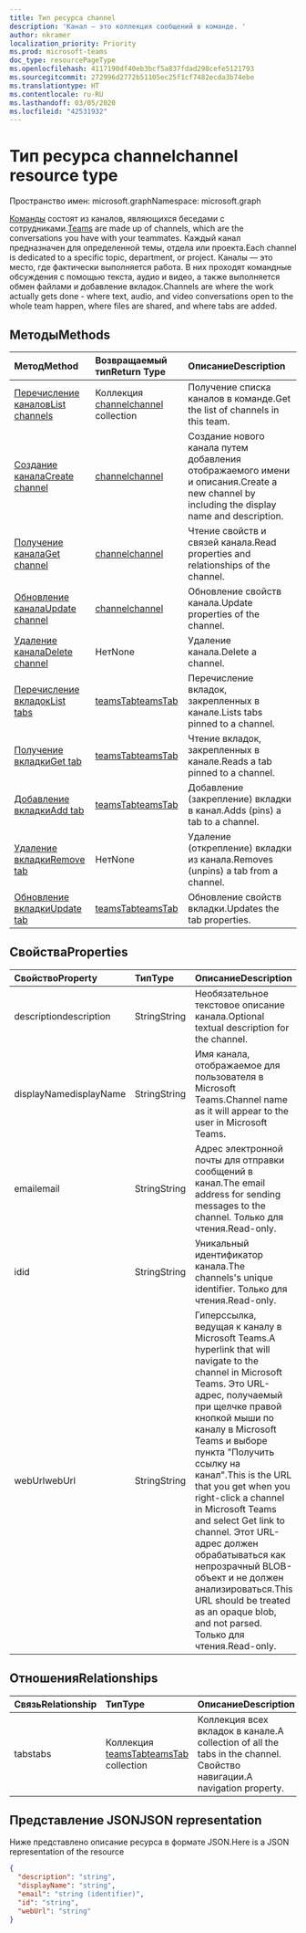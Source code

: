 ```yaml
---
title: Тип ресурса channel
description: 'Канал — это коллекция сообщений в команде. '
author: nkramer
localization_priority: Priority
ms.prod: microsoft-teams
doc_type: resourcePageType
ms.openlocfilehash: 4117190df40eb3bcf5a837fdad298cefe5121793
ms.sourcegitcommit: 272996d2772b51105ec25f1cf7482ecda3b74ebe
ms.translationtype: HT
ms.contentlocale: ru-RU
ms.lasthandoff: 03/05/2020
ms.locfileid: "42531932"
---
```

# <a name="channel-resource-type"></a><span data-ttu-id="e4cc8-103">Тип ресурса channel</span><span class="sxs-lookup"><span data-stu-id="e4cc8-103">channel resource type</span></span>

<span data-ttu-id="e4cc8-104">Пространство имен: microsoft.graph</span><span class="sxs-lookup"><span data-stu-id="e4cc8-104">Namespace: microsoft.graph</span></span>

<span data-ttu-id="e4cc8-105">[Команды](../resources/team.md) состоят из каналов, являющихся беседами с сотрудниками.</span><span class="sxs-lookup"><span data-stu-id="e4cc8-105">[Teams](../resources/team.md) are made up of channels, which are the conversations you have with your teammates.</span></span> <span data-ttu-id="e4cc8-106">Каждый канал предназначен для определенной темы, отдела или проекта.</span><span class="sxs-lookup"><span data-stu-id="e4cc8-106">Each channel is dedicated to a specific topic, department, or project.</span></span>
<span data-ttu-id="e4cc8-107">Каналы — это место, где фактически выполняется работа. В них проходят командные обсуждения с помощью текста, аудио и видео, а также выполняется обмен файлами и добавление вкладок.</span><span class="sxs-lookup"><span data-stu-id="e4cc8-107">Channels are where the work actually gets done - where text, audio, and video conversations open to the whole team happen, where files are shared, and where tabs are added.</span></span>

## <a name="methods"></a><span data-ttu-id="e4cc8-108">Методы</span><span class="sxs-lookup"><span data-stu-id="e4cc8-108">Methods</span></span>

| <span data-ttu-id="e4cc8-109">Метод</span><span class="sxs-lookup"><span data-stu-id="e4cc8-109">Method</span></span>       | <span data-ttu-id="e4cc8-110">Возвращаемый тип</span><span class="sxs-lookup"><span data-stu-id="e4cc8-110">Return Type</span></span>  |<span data-ttu-id="e4cc8-111">Описание</span><span class="sxs-lookup"><span data-stu-id="e4cc8-111">Description</span></span>|
|:---------------|:--------|:----------|
|[<span data-ttu-id="e4cc8-112">Перечисление каналов</span><span class="sxs-lookup"><span data-stu-id="e4cc8-112">List channels</span></span>](../api/channel-list.md) | <span data-ttu-id="e4cc8-113">Коллекция [channel](channel.md)</span><span class="sxs-lookup"><span data-stu-id="e4cc8-113">[channel](channel.md) collection</span></span> | <span data-ttu-id="e4cc8-114">Получение списка каналов в команде.</span><span class="sxs-lookup"><span data-stu-id="e4cc8-114">Get the list of channels in this team.</span></span>|
|[<span data-ttu-id="e4cc8-115">Создание канала</span><span class="sxs-lookup"><span data-stu-id="e4cc8-115">Create channel</span></span>](../api/channel-post.md) | [<span data-ttu-id="e4cc8-116">channel</span><span class="sxs-lookup"><span data-stu-id="e4cc8-116">channel</span></span>](channel.md) | <span data-ttu-id="e4cc8-117">Создание нового канала путем добавления отображаемого имени и описания.</span><span class="sxs-lookup"><span data-stu-id="e4cc8-117">Create a new channel by including the display name and description.</span></span>|
|[<span data-ttu-id="e4cc8-118">Получение канала</span><span class="sxs-lookup"><span data-stu-id="e4cc8-118">Get channel</span></span>](../api/channel-get.md) | [<span data-ttu-id="e4cc8-119">channel</span><span class="sxs-lookup"><span data-stu-id="e4cc8-119">channel</span></span>](channel.md) | <span data-ttu-id="e4cc8-120">Чтение свойств и связей канала.</span><span class="sxs-lookup"><span data-stu-id="e4cc8-120">Read properties and relationships of the channel.</span></span>|
|[<span data-ttu-id="e4cc8-121">Обновление канала</span><span class="sxs-lookup"><span data-stu-id="e4cc8-121">Update channel</span></span>](../api/channel-patch.md) | [<span data-ttu-id="e4cc8-122">channel</span><span class="sxs-lookup"><span data-stu-id="e4cc8-122">channel</span></span>](channel.md) | <span data-ttu-id="e4cc8-123">Обновление свойств канала.</span><span class="sxs-lookup"><span data-stu-id="e4cc8-123">Update properties of the channel.</span></span>|
|[<span data-ttu-id="e4cc8-124">Удаление канала</span><span class="sxs-lookup"><span data-stu-id="e4cc8-124">Delete channel</span></span>](../api/channel-delete.md) | <span data-ttu-id="e4cc8-125">Нет</span><span class="sxs-lookup"><span data-stu-id="e4cc8-125">None</span></span> | <span data-ttu-id="e4cc8-126">Удаление канала.</span><span class="sxs-lookup"><span data-stu-id="e4cc8-126">Delete a channel.</span></span>|
|[<span data-ttu-id="e4cc8-127">Перечисление вкладок</span><span class="sxs-lookup"><span data-stu-id="e4cc8-127">List tabs</span></span>](../api/teamstab-list.md) | [<span data-ttu-id="e4cc8-128">teamsTab</span><span class="sxs-lookup"><span data-stu-id="e4cc8-128">teamsTab</span></span>](teamstab.md) | <span data-ttu-id="e4cc8-129">Перечисление вкладок, закрепленных в канале.</span><span class="sxs-lookup"><span data-stu-id="e4cc8-129">Lists tabs pinned to a channel.</span></span>|
|[<span data-ttu-id="e4cc8-130">Получение вкладки</span><span class="sxs-lookup"><span data-stu-id="e4cc8-130">Get tab</span></span>](../api/teamstab-get.md) | [<span data-ttu-id="e4cc8-131">teamsTab</span><span class="sxs-lookup"><span data-stu-id="e4cc8-131">teamsTab</span></span>](teamstab.md) | <span data-ttu-id="e4cc8-132">Чтение вкладок, закрепленных в канале.</span><span class="sxs-lookup"><span data-stu-id="e4cc8-132">Reads a tab pinned to a channel.</span></span>|
|[<span data-ttu-id="e4cc8-133">Добавление вкладки</span><span class="sxs-lookup"><span data-stu-id="e4cc8-133">Add tab</span></span>](../api/teamstab-add.md) | [<span data-ttu-id="e4cc8-134">teamsTab</span><span class="sxs-lookup"><span data-stu-id="e4cc8-134">teamsTab</span></span>](teamstab.md) | <span data-ttu-id="e4cc8-135">Добавление (закрепление) вкладки в канал.</span><span class="sxs-lookup"><span data-stu-id="e4cc8-135">Adds (pins) a tab to a channel.</span></span>|
|[<span data-ttu-id="e4cc8-136">Удаление вкладки</span><span class="sxs-lookup"><span data-stu-id="e4cc8-136">Remove tab</span></span>](../api/teamstab-delete.md) | <span data-ttu-id="e4cc8-137">Нет</span><span class="sxs-lookup"><span data-stu-id="e4cc8-137">None</span></span> | <span data-ttu-id="e4cc8-138">Удаление (открепление) вкладки из канала.</span><span class="sxs-lookup"><span data-stu-id="e4cc8-138">Removes (unpins) a tab from a channel.</span></span>|
|[<span data-ttu-id="e4cc8-139">Обновление вкладки</span><span class="sxs-lookup"><span data-stu-id="e4cc8-139">Update tab</span></span>](../api/teamstab-update.md) | [<span data-ttu-id="e4cc8-140">teamsTab</span><span class="sxs-lookup"><span data-stu-id="e4cc8-140">teamsTab</span></span>](teamstab.md) | <span data-ttu-id="e4cc8-141">Обновление свойств вкладки.</span><span class="sxs-lookup"><span data-stu-id="e4cc8-141">Updates the tab properties.</span></span>|

## <a name="properties"></a><span data-ttu-id="e4cc8-142">Свойства</span><span class="sxs-lookup"><span data-stu-id="e4cc8-142">Properties</span></span>
| <span data-ttu-id="e4cc8-143">Свойство</span><span class="sxs-lookup"><span data-stu-id="e4cc8-143">Property</span></span>     | <span data-ttu-id="e4cc8-144">Тип</span><span class="sxs-lookup"><span data-stu-id="e4cc8-144">Type</span></span>   |<span data-ttu-id="e4cc8-145">Описание</span><span class="sxs-lookup"><span data-stu-id="e4cc8-145">Description</span></span>|
|:---------------|:--------|:----------|
|<span data-ttu-id="e4cc8-146">description</span><span class="sxs-lookup"><span data-stu-id="e4cc8-146">description</span></span>|<span data-ttu-id="e4cc8-147">String</span><span class="sxs-lookup"><span data-stu-id="e4cc8-147">String</span></span>|<span data-ttu-id="e4cc8-148">Необязательное текстовое описание канала.</span><span class="sxs-lookup"><span data-stu-id="e4cc8-148">Optional textual description for the channel.</span></span>|
|<span data-ttu-id="e4cc8-149">displayName</span><span class="sxs-lookup"><span data-stu-id="e4cc8-149">displayName</span></span>|<span data-ttu-id="e4cc8-150">String</span><span class="sxs-lookup"><span data-stu-id="e4cc8-150">String</span></span>|<span data-ttu-id="e4cc8-151">Имя канала, отображаемое для пользователя в Microsoft Teams.</span><span class="sxs-lookup"><span data-stu-id="e4cc8-151">Channel name as it will appear to the user in Microsoft Teams.</span></span>|
|<span data-ttu-id="e4cc8-152">email</span><span class="sxs-lookup"><span data-stu-id="e4cc8-152">email</span></span>|<span data-ttu-id="e4cc8-153">String</span><span class="sxs-lookup"><span data-stu-id="e4cc8-153">String</span></span>| <span data-ttu-id="e4cc8-154">Адрес электронной почты для отправки сообщений в канал.</span><span class="sxs-lookup"><span data-stu-id="e4cc8-154">The email address for sending messages to the channel.</span></span> <span data-ttu-id="e4cc8-155">Только для чтения.</span><span class="sxs-lookup"><span data-stu-id="e4cc8-155">Read-only.</span></span>|
|<span data-ttu-id="e4cc8-156">id</span><span class="sxs-lookup"><span data-stu-id="e4cc8-156">id</span></span>|<span data-ttu-id="e4cc8-157">String</span><span class="sxs-lookup"><span data-stu-id="e4cc8-157">String</span></span>|<span data-ttu-id="e4cc8-158">Уникальный идентификатор канала.</span><span class="sxs-lookup"><span data-stu-id="e4cc8-158">The channels's unique identifier.</span></span> <span data-ttu-id="e4cc8-159">Только для чтения.</span><span class="sxs-lookup"><span data-stu-id="e4cc8-159">Read-only.</span></span>|
|<span data-ttu-id="e4cc8-160">webUrl</span><span class="sxs-lookup"><span data-stu-id="e4cc8-160">webUrl</span></span>|<span data-ttu-id="e4cc8-161">String</span><span class="sxs-lookup"><span data-stu-id="e4cc8-161">String</span></span>|<span data-ttu-id="e4cc8-162">Гиперссылка, ведущая к каналу в Microsoft Teams.</span><span class="sxs-lookup"><span data-stu-id="e4cc8-162">A hyperlink that will navigate to the channel in Microsoft Teams.</span></span> <span data-ttu-id="e4cc8-163">Это URL-адрес, получаемый при щелчке правой кнопкой мыши по каналу в Microsoft Teams и выборе пункта "Получить ссылку на канал".</span><span class="sxs-lookup"><span data-stu-id="e4cc8-163">This is the URL that you get when you right-click a channel in Microsoft Teams and select Get link to channel.</span></span> <span data-ttu-id="e4cc8-164">Этот URL-адрес должен обрабатываться как непрозрачный BLOB-объект и не должен анализироваться.</span><span class="sxs-lookup"><span data-stu-id="e4cc8-164">This URL should be treated as an opaque blob, and not parsed.</span></span> <span data-ttu-id="e4cc8-165">Только для чтения.</span><span class="sxs-lookup"><span data-stu-id="e4cc8-165">Read-only.</span></span>|

## <a name="relationships"></a><span data-ttu-id="e4cc8-166">Отношения</span><span class="sxs-lookup"><span data-stu-id="e4cc8-166">Relationships</span></span>
| <span data-ttu-id="e4cc8-167">Связь</span><span class="sxs-lookup"><span data-stu-id="e4cc8-167">Relationship</span></span> | <span data-ttu-id="e4cc8-168">Тип</span><span class="sxs-lookup"><span data-stu-id="e4cc8-168">Type</span></span>   |<span data-ttu-id="e4cc8-169">Описание</span><span class="sxs-lookup"><span data-stu-id="e4cc8-169">Description</span></span>|
|:---------------|:--------|:----------|
|<span data-ttu-id="e4cc8-170">tabs</span><span class="sxs-lookup"><span data-stu-id="e4cc8-170">tabs</span></span>|<span data-ttu-id="e4cc8-171">Коллекция [teamsTab](../resources/teamstab.md)</span><span class="sxs-lookup"><span data-stu-id="e4cc8-171">[teamsTab](../resources/teamstab.md) collection</span></span>|<span data-ttu-id="e4cc8-172">Коллекция всех вкладок в канале.</span><span class="sxs-lookup"><span data-stu-id="e4cc8-172">A collection of all the tabs in the channel.</span></span> <span data-ttu-id="e4cc8-173">Свойство навигации.</span><span class="sxs-lookup"><span data-stu-id="e4cc8-173">A navigation property.</span></span>|


## <a name="json-representation"></a><span data-ttu-id="e4cc8-174">Представление JSON</span><span class="sxs-lookup"><span data-stu-id="e4cc8-174">JSON representation</span></span>

<span data-ttu-id="e4cc8-175">Ниже представлено описание ресурса в формате JSON.</span><span class="sxs-lookup"><span data-stu-id="e4cc8-175">Here is a JSON representation of the resource</span></span>

<!-- {
  "blockType": "resource",
  "keyProperty": "id",
  "@odata.type": "microsoft.graph.channel"
}-->

```json
{
  "description": "string",
  "displayName": "string",
  "email": "string (identifier)",
  "id": "string",
  "webUrl": "string"
}

```


<!-- uuid: 8fcb5dbc-d5aa-4681-8e31-b001d5168d79
2015-10-25 14:57:30 UTC -->
<!-- {
  "type": "#page.annotation",
  "description": "channel resource",
  "keywords": "",
  "section": "documentation",
  "tocPath": ""
}-->
